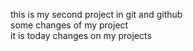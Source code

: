 this is my second project in git and github  
some changes of my project  </br>
it is today changes on my projects

